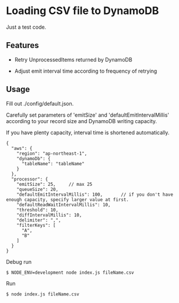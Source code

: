 # Loading CSV file to DynamoDB

Just a test code.

## Features

- Retry UnprocessedItems returned by DynamoDB

- Adjust emit interval time according to frequency of retrying

## Usage

Fill out ./config/default.json.

Carefully set parameters of 'emitSize' and 'defaultEmitIntervalMillis' according to your record size and DynamoDB writing capacity.

If you have plenty capacity, interval time is shortened automatically.

```
{
  "aws": {
    "region": "ap-northeast-1",
    "dynamoDb": {
      "tableName": "tableName"
    }
  },
  "processor": {
    "emitSize": 25,     // max 25
    "queueSize": 20,
    "defaultEmitIntervalMillis": 100,       // if you don't have enough capacity, specify larger value at first.
    "defaultReadWaitIntervalMillis": 10,
    "threshold": 10,
    "diffIntervalMillis": 10,
    "delimiter": ",",
    "filterKeys": [
      "A",
      "B"
    ]
  }
}

```

Debug run

```
$ NODE_ENV=development node index.js fileName.csv
```

Run

```
$ node index.js fileName.csv
```
